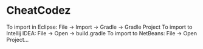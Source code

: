 # CheatCodez

To import in Eclipse: File -> Import -> Gradle -> Gradle Project
To import to Intellij IDEA: File -> Open -> build.gradle
To import to NetBeans: File -> Open Project...